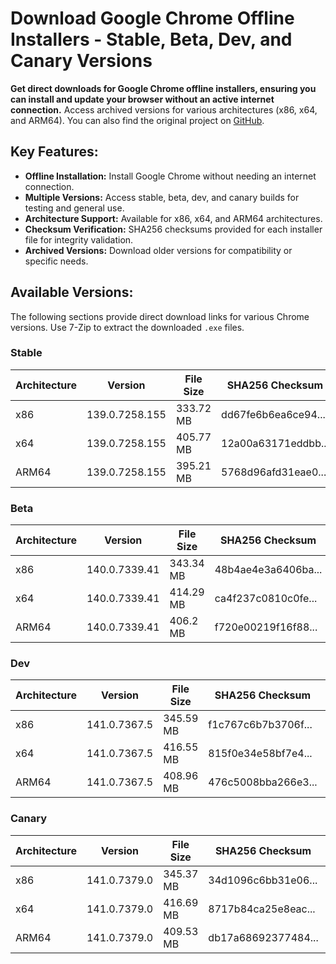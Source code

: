 # Download Google Chrome Offline Installers - Stable, Beta, Dev, and Canary Versions

**Get direct downloads for Google Chrome offline installers, ensuring you can install and update your browser without an active internet connection.** Access archived versions for various architectures (x86, x64, and ARM64).  You can also find the original project on [GitHub](https://github.com/Bush2021/chrome_installer).

## Key Features:

*   **Offline Installation:** Install Google Chrome without needing an internet connection.
*   **Multiple Versions:** Access stable, beta, dev, and canary builds for testing and general use.
*   **Architecture Support:**  Available for x86, x64, and ARM64 architectures.
*   **Checksum Verification:** SHA256 checksums provided for each installer file for integrity validation.
*   **Archived Versions:**  Download older versions for compatibility or specific needs.

## Available Versions:

The following sections provide direct download links for various Chrome versions.  Use 7-Zip to extract the downloaded `.exe` files.

### Stable

| Architecture | Version     | File Size | SHA256 Checksum               | Download Link                                                                                                 |
|--------------|-------------|-----------|-------------------------------|---------------------------------------------------------------------------------------------------------------|
| x86          | 139.0.7258.155 | 333.72 MB | dd67fe6b6ea6ce94...           | [Download](https://dl.google.com/release2/chrome/acbj57wq2k6dcqdfm67khvqhuasq_139.0.7258.155/139.0.7258.155_chrome_installer_uncompressed.exe) |
| x64          | 139.0.7258.155 | 405.77 MB | 12a00a63171eddbb...           | [Download](https://dl.google.com/release2/chrome/ac3tly6emuya6wht2jjcdao4aubq_139.0.7258.155/139.0.7258.155_chrome_installer_uncompressed.exe) |
| ARM64        | 139.0.7258.155 | 395.21 MB | 5768d96afd31eae0...           | [Download](https://dl.google.com/release2/chrome/ic5wmwmaa5tedqys5p462emclu_139.0.7258.155/139.0.7258.155_chrome_installer_uncompressed.exe) |

### Beta

| Architecture | Version      | File Size | SHA256 Checksum               | Download Link                                                                                                |
|--------------|--------------|-----------|-------------------------------|--------------------------------------------------------------------------------------------------------------|
| x86          | 140.0.7339.41 | 343.34 MB | 48b4ae4e3a6406ba...           | [Download](https://dl.google.com/release2/chrome/acp37icjnwu5owejbt7wt55zlrkq_140.0.7339.41/140.0.7339.41_chrome_installer_uncompressed.exe) |
| x64          | 140.0.7339.41 | 414.29 MB | ca4f237c0810c0fe...           | [Download](https://dl.google.com/release2/chrome/adwwdm5en2nlxq5v5ctlb7rix5xa_140.0.7339.41/140.0.7339.41_chrome_installer_uncompressed.exe) |
| ARM64        | 140.0.7339.41 | 406.2 MB  | f720e00219f16f88...           | [Download](https://dl.google.com/release2/chrome/adjusr5xil6ji7udpzyuesgcpjcq_140.0.7339.41/140.0.7339.41_chrome_installer_uncompressed.exe)  |

### Dev

| Architecture | Version     | File Size | SHA256 Checksum               | Download Link                                                                                                  |
|--------------|-------------|-----------|-------------------------------|----------------------------------------------------------------------------------------------------------------|
| x86          | 141.0.7367.5  | 345.59 MB | f1c767c6b7b3706f...           | [Download](https://dl.google.com/release2/chrome/h7yw2ote4o57o2uqex52qeu3zi_141.0.7367.5/141.0.7367.5_chrome_installer_uncompressed.exe) |
| x64          | 141.0.7367.5  | 416.55 MB | 815f0e34e58bf7e4...           | [Download](https://dl.google.com/release2/chrome/acqz7sudetys6lk4biy7ap4aoaaa_141.0.7367.5/141.0.7367.5_chrome_installer_uncompressed.exe) |
| ARM64        | 141.0.7367.5  | 408.96 MB | 476c5008bba266e3...           | [Download](https://dl.google.com/release2/chrome/ga2tdhgv5mrruvi6jszknlfeym_141.0.7367.5/141.0.7367.5_chrome_installer_uncompressed.exe) |

### Canary

| Architecture | Version      | File Size | SHA256 Checksum               | Download Link                                                                                                  |
|--------------|--------------|-----------|-------------------------------|----------------------------------------------------------------------------------------------------------------|
| x86          | 141.0.7379.0  | 345.37 MB | 34d1096c6bb31e06...           | [Download](https://dl.google.com/release2/chrome/adtfq5hhy7xhd5ee2vvumkqzt2iq_141.0.7379.0/141.0.7379.0_chrome_installer_uncompressed.exe) |
| x64          | 141.0.7379.0  | 416.69 MB | 8717b84ca25e8eac...           | [Download](https://dl.google.com/release2/chrome/aczrocvazv5c7kg2mvh2c3iluhlq_141.0.7379.0/141.0.7379.0_chrome_installer_uncompressed.exe) |
| ARM64        | 141.0.7379.0  | 409.53 MB | db17a68692377484...           | [Download](https://dl.google.com/release2/chrome/adf5b37vashphcln5rj6cdgt26tq_141.0.7379.0/141.0.7379.0_chrome_installer_uncompressed.exe) |